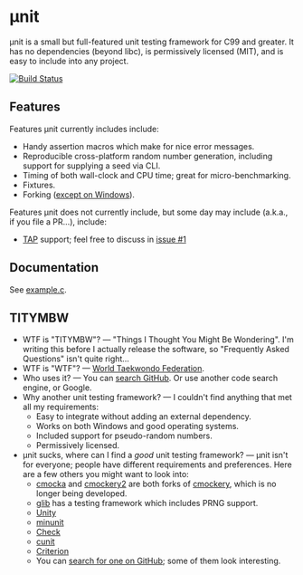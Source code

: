 # µnit

µnit is a small but full-featured unit testing framework for C99 and
greater.  It has no dependencies (beyond libc), is permissively
licensed (MIT), and is easy to include into any project.

[![Build Status](https://travis-ci.org/nemequ/munit.svg?branch=master)](https://travis-ci.org/nemequ/munit)

## Features

Features µnit currently includes include:

 * Handy assertion macros which make for nice error messages.
 * Reproducible cross-platform random number generation, including
   support for supplying a seed via CLI.
 * Timing of both wall-clock and CPU time; great for
   micro-benchmarking.
 * Fixtures.
 * Forking
   ([except on Windows](https://github.com/nemequ/munit/issues/2)).

Features µnit does not currently include, but some day may include
(a.k.a., if you file a PR…), include:

 * [TAP](http://testanything.org/) support; feel free to discuss in
   [issue #1](https://github.com/nemequ/munit/issues/1)

## Documentation

See [example.c](https://github.com/nemequ/munit/blob/master/example.c).

## TITYMBW

 * WTF is "TITYMBW"? — "Things I Thought You Might Be Wondering".  I'm
   writing this before I actually release the software, so "Frequently
   Asked Questions" isn't quite right…
 * WTF is "WTF"? —
   [World Taekwondo Federation](http://www.wtf.org/).
 * Who uses it? — You can
   [search GitHub](https://github.com/search?l=c&q=munit_suite_run&type=Code&utf8=%E2%9C%93).
   Or use another code search engine, or Google.
 * Why another unit testing framework? — I couldn't find anything that
   met all my requirements:
   * Easy to integrate without adding an external dependency.
   * Works on both Windows and good operating systems.
   * Included support for pseudo-random numbers.
   * Permissively licensed.
 * µnit sucks, where can I find a *good* unit testing framework? —
   µnit isn't for everyone; people have different requirements and
   preferences.  Here are a few others you might want to look into:
   * [cmocka](https://cmocka.org/) and
     [cmockery2](https://github.com/lpabon/cmockery2) are both forks
     of [cmockery](https://code.google.com/p/cmockery/), which is no
     longer being developed.
   * [glib](https://developer.gnome.org/glib/stable/glib-Testing.html)
     has a testing framework which includes PRNG support.
   * [Unity](https://github.com/ThrowTheSwitch/Unity)
   * [minunit](https://github.com/siu/minunit)
   * [Check](https://libcheck.github.io/check/)
   * [cunit](http://cunit.sourceforge.net/)
   * [Criterion](https://github.com/Snaipe/Criterion)
   * You can
     [search for one on GitHub](https://github.com/search?l=C&q=unit+testing&type=Repositories&utf8=%E2%9C%93);
     some of them look interesting.
